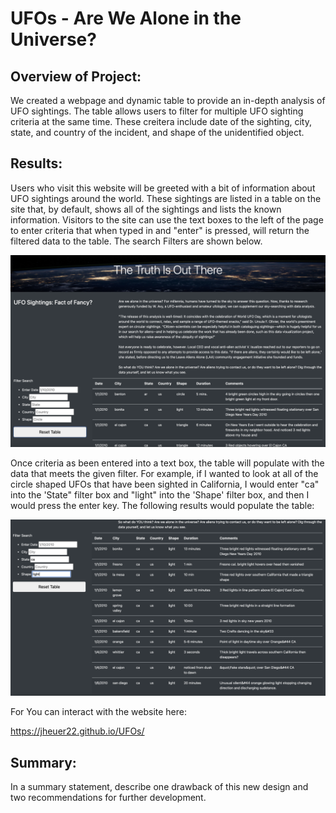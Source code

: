 # UFOs - Are We Alone in the Universe? 

## Overview of Project: 
We created a webpage and dynamic table to provide an in-depth analysis of UFO sightings. The table allows users to filter for multiple UFO sighting criteria at the same time. These creitera include date of the sighting, city, state, and country of the incident, and shape of the unidentified object.

## Results:
Users who visit this website will be greeted with a bit of information about UFO sightings around the world. These sightings are listed in a table on the site that, by default, shows all of the sightings and lists the known information. Visitors to the site can use the text boxes to the left of the page to enter criteria that when typed in and "enter" is pressed, will return the filtered data to the table. The search Filters are shown below. 

![UFO_homepage.png](static/images/UFO_homepage.png)  

Once criteria as been entered into a text box, the table will populate with the data that meets the given filter. For example, if I wanted to look at all of the circle shaped UFOs that have been sighted in California, I would enter "ca" into the 'State" filter box and "light" into the 'Shape' filter box, and then I would press the enter key. The following results would populate the table: 

![search_results.png](static/images/search_results.png)  

For
You can interact with the website here: 

https://jheuer22.github.io/UFOs/

## Summary: 

In a summary statement, describe one drawback of this new design and two recommendations for further development.

